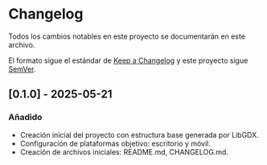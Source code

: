 # Changelog

Todos los cambios notables en este proyecto se documentarán en este archivo.

El formato sigue el estándar de [Keep a Changelog](https://keepachangelog.com/es/1.0.0/)
y este proyecto sigue [SemVer](https://semver.org/lang/es/).

## [0.1.0] - 2025-05-21
### Añadido
- Creación inicial del proyecto con estructura base generada por LibGDX.
- Configuración de plataformas objetivo: escritorio y móvil.
- Creación de archivos iniciales: README.md, CHANGELOG.md.
